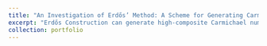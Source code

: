 ```yaml
---
title: "An Investigation of Erdős’ Method: A Scheme for Generating Carmichael Numbers"
excerpt: "Erdős Construction can generate high-composite Carmichael number in cubic time."
collection: portfolio
---
```


